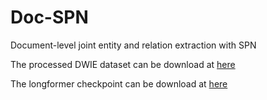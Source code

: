 # Doc-SPN
Document-level joint entity and relation extraction with SPN

The processed DWIE dataset can be download at [here](https://drive.google.com/drive/folders/1LeblCNtriG6MA5YLFu_SHs_3ampG9nts?usp=sharing)

The longformer checkpoint can be download at [here](https://huggingface.co/allenai/longformer-base-4096/tree/main)
